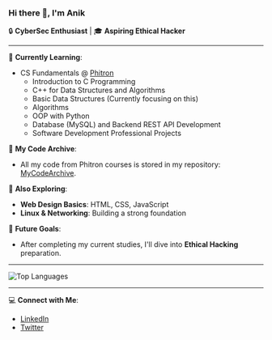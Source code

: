 ### Hi there 👋, I'm Anik

🔒 **CyberSec Enthusiast** | 🎓 **Aspiring Ethical Hacker**

---
🌱 **Currently Learning**:
- CS Fundamentals @ [Phitron](https://www.phitron.io)
  - Introduction to C Programming
  - C++ for Data Structures and Algorithms
  - Basic Data Structures (Currently focusing on this)
  - Algorithms
  - OOP with Python
  - Database (MySQL) and Backend REST API Development
  - Software Development Professional Projects

📂 **My Code Archive**:
- All my code from Phitron courses is stored in my repository: [MyCodeArchive](https://github.com/2023-anik/MyCodeArchive).

🎨 **Also Exploring**:
- **Web Design Basics**: HTML, CSS, JavaScript
- **Linux & Networking**: Building a strong foundation

🚀 **Future Goals**:
- After completing my current studies, I'll dive into **Ethical Hacking** preparation.


---

<!-- ![Anik's GitHub stats](https://github-readme-stats.vercel.app/api?username=2023-anik&show_icons=true&theme=radical) -->
![Top Languages](https://github-readme-stats.vercel.app/api/top-langs/?username=2023-anik&layout=compact&theme=radical)

---

💻 **Connect with Me**:
- [LinkedIn](https://www.linkedin.com/in/your-linkedin-profile)
- [Twitter](https://twitter.com/your-twitter-handle)
